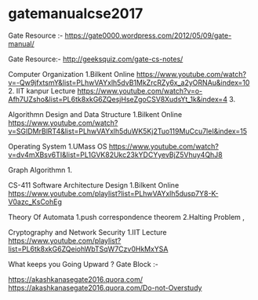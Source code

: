# gatemanualcse2017
Gate Resource :-
https://gate0000.wordpress.com/2012/05/09/gate-manual/


Gate Resource:-
http://geeksquiz.com/gate-cs-notes/

Computer Organization
1.Bilkent Online
https://www.youtube.com/watch?v=-Qw9jfxtsmY&list=PLhwVAYxlh5dvB1MkZrcRZy6x_a2yORNAu&index=10
2. IIT kanpur Lecture
https://www.youtube.com/watch?v=o-Afh7UZsho&list=PL6tk8xkG6ZQesjHseZgoCSV8XudsYt_1k&index=4
3.

Algorithmn Design and Data Structure
1.Bilkent Online
https://www.youtube.com/watch?v=SGIDMrBlRT4&list=PLhwVAYxlh5duWK5Kj2Tuo119MuCcu7leI&index=15

Operating System
1.UMass OS
https://www.youtube.com/watch?v=dv4mXBsv6TI&list=PL1GVK82Ukc23kYDCYyevBjZ5Vhuy4QhJ8

Graph Algorithmn
1.

CS-411 Software Architecture Design
1.Bilkent Online
https://www.youtube.com/playlist?list=PLhwVAYxlh5dusp7Y8-K-V0azc_KsCohEg


Theory Of Automata
1.push correspondence theorem
2.Halting Problem ,



Cryptography and Network Security
1.IIT Lecture
https://www.youtube.com/playlist?list=PL6tk8xkG6ZQeiohWbTSqW7Czv0HkMxYSA


What keeps you Going Upward ?
Gate Block :-

https://akashkanasegate2016.quora.com/
https://akashkanasegate2016.quora.com/Do-not-Overstudy
